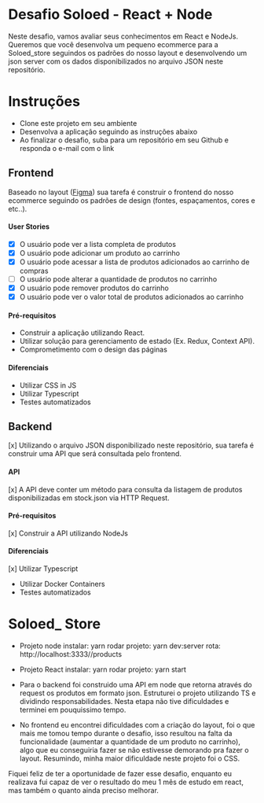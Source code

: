# Desafio Soloed - React + Node

Neste desafio, vamos avaliar seus conhecimentos em React e NodeJs. Queremos que você desenvolva um pequeno ecommerce para a Soloed_store seguindos os padrões do nosso layout e desenvolvendo um json server com os dados disponibilizados no arquivo JSON neste repositório.

# Instruções

- Clone este projeto em seu ambiente
- Desenvolva a aplicação seguindo as instruções abaixo
- Ao finalizar o desafio, suba para um repositório em seu Github e responda o e-mail com o link

## Frontend

Baseado no layout ([Figma](https://www.figma.com/file/sl23D5HJ2d3rgUTlnkHaJN/Soloed_store_teste?node-id=0%3A1)) sua tarefa é construir o frontend do nosso ecommerce seguindo os padrões de design (fontes, espaçamentos, cores e etc..).

#### User Stories

- [x] O usuário pode ver a lista completa de produtos
- [x] O usuário pode adicionar um produto ao carrinho
- [x] O usuário pode acessar a lista de produtos adicionados ao carrinho de compras
- [ ] O usuário pode alterar a quantidade de produtos no carrinho
- [x] O usuário pode remover produtos do carrinho
- [x] O usuário pode ver o valor total de produtos adicionados ao carrinho

#### Pré-requisitos

- Construir a aplicação utilizando React.
- Utilizar solução para gerenciamento de estado (Ex. Redux, Context API).
- Comprometimento com o design das páginas

#### Diferenciais

- Utilizar CSS in JS
- Utilizar Typescript
- Testes automatizados

## Backend

[x] Utilizando o arquivo JSON disponibilizado neste repositório, sua tarefa é construir uma API que será consultada pelo frontend.

#### API

[x] A API deve conter um método para consulta da listagem de produtos disponibilizadas em stock.json via HTTP Request.

#### Pré-requisitos

[x] Construir a API utilizando NodeJs

#### Diferenciais

[x] Utilizar Typescript
- Utilizar Docker Containers
- Testes automatizados

# Soloed\_ Store

- Projeto node
    instalar: yarn
    rodar projeto: yarn dev:server
    rota: http://localhost:3333//products

- Projeto React
    instalar: yarn
    rodar projeto: yarn start


 - Para o backend foi construido uma API em node que retorna através do request os produtos em formato json.
 Estruturei o projeto utilizando TS e dividindo responsabilidades. Nesta etapa não tive dificuldades e terminei em pouquissimo tempo.

- No frontend eu encontrei dificuldades com a criação do layout, foi o que mais me tomou tempo durante o desafio, isso resultou na falta da funcionalidade (aumentar a quantidade de um produto no carrinho), algo que eu conseguiria fazer se não estivesse demorando pra fazer o layout. Resumindo, minha maior dificuldade neste projeto foi o CSS. 

Fiquei feliz de ter a oportunidade de fazer esse desafio, enquanto eu realizava fui capaz de ver o resultado do meu 1 mês de estudo em react, mas também o quanto ainda preciso melhorar.